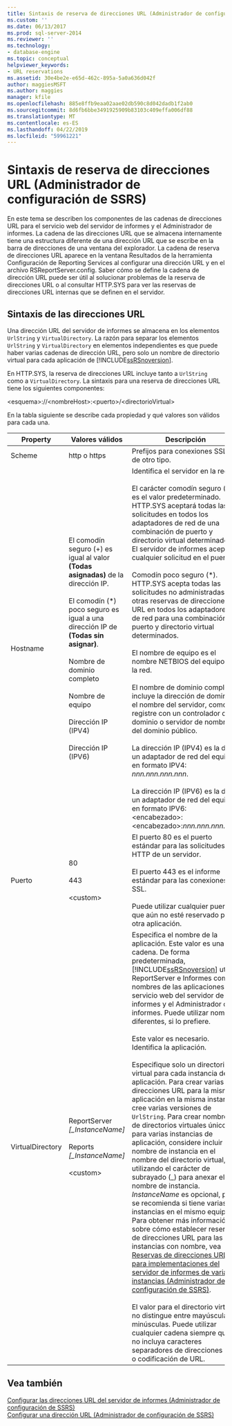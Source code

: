 ```yaml
---
title: Sintaxis de reserva de direcciones URL (Administrador de configuración de SSRS) | Microsoft Docs
ms.custom: ''
ms.date: 06/13/2017
ms.prod: sql-server-2014
ms.reviewer: ''
ms.technology:
- database-engine
ms.topic: conceptual
helpviewer_keywords:
- URL reservations
ms.assetid: 30e4be2e-e65d-462c-895a-5a0a636d042f
author: maggiesMSFT
ms.author: maggies
manager: kfile
ms.openlocfilehash: 885e8ffb9eaa02aae02db590c8d042dadb1f2ab0
ms.sourcegitcommit: 8d6fb6bbe3491925909b83103c409effa006df88
ms.translationtype: MT
ms.contentlocale: es-ES
ms.lasthandoff: 04/22/2019
ms.locfileid: "59961221"
---
```

# <a name="url-reservation-syntax--ssrs-configuration-manager"></a>Sintaxis de reserva de direcciones URL (Administrador de configuración de SSRS)
  En este tema se describen los componentes de las cadenas de direcciones URL para el servicio web del servidor de informes y el Administrador de informes. La cadena de las direcciones URL que se almacena internamente tiene una estructura diferente de una dirección URL que se escribe en la barra de direcciones de una ventana del explorador. La cadena de reserva de direcciones URL aparece en la ventana Resultados de la herramienta Configuración de Reporting Services al configurar una dirección URL y en el archivo RSReportServer.config. Saber cómo se define la cadena de dirección URL puede ser útil al solucionar problemas de la reserva de direcciones URL o al consultar HTTP.SYS para ver las reservas de direcciones URL internas que se definen en el servidor.  
  
## <a name="url-syntax"></a>Sintaxis de las direcciones URL  
 Una dirección URL del servidor de informes se almacena en los elementos `UrlString` y `VirtualDirectory`. La razón para separar los elementos `UrlString` y `VirtualDirectory` en elementos independientes es que puede haber varias cadenas de dirección URL, pero solo un nombre de directorio virtual para cada aplicación de [!INCLUDE[ssRSnoversion](../../includes/ssrsnoversion-md.md)].  
  
 En HTTP.SYS, la reserva de direcciones URL incluye tanto a `UrlString` como a  `VirtualDirectory`. La sintaxis para una reserva de direcciones URL tiene los siguientes componentes:  
  
 \<esquema>://\<nombreHost>:\<puerto>/\<directorioVirtual>  
  
 En la tabla siguiente se describe cada propiedad y qué valores son válidos para cada una.  
  
|Property|Valores válidos|Descripción|  
|--------------|------------------|-----------------|  
|Scheme|http o https|Prefijos para conexiones SSL y de otro tipo.|  
|Hostname|El comodín seguro (+) es igual al valor **(Todas asignadas)** de la dirección IP.<br /><br /> El comodín (\*) poco seguro es igual a una dirección IP de **(Todas sin asignar)**.<br /><br /> Nombre de dominio completo<br /><br /> Nombre de equipo<br /><br /> Dirección IP (IPV4)<br /><br /> Dirección IP (IPV6)|Identifica el servidor en la red.<br /><br /> El carácter comodín seguro (+) es el valor predeterminado. HTTP.SYS aceptará todas las solicitudes en todos los adaptadores de red de una combinación de puerto y directorio virtual determinados. El servidor de informes aceptará cualquier solicitud en el puerto.<br /><br /> Comodín poco seguro (\*). HTTP.SYS acepta todas las solicitudes no administradas por otras reservas de direcciones URL en todos los adaptadores de red para una combinación de puerto y directorio virtual determinados.<br /><br /> El nombre de equipo es el nombre NETBIOS del equipo en la red.<br /><br /> El nombre de dominio completo incluye la dirección de dominio y el nombre del servidor, como se registre con un controlador de dominio o servidor de nombres del dominio público.<br /><br /> La dirección IP (IPV4) es la de un adaptador de red del equipo en formato IPV4: *nnn.nnn.nnn.nnn*.<br /><br /> La dirección IP (IPV6) es la de un adaptador de red del equipo en formato IPV6: \<encabezado>:\<encabezado>:*nnn.nnn.nnn.nnn*.|  
|Puerto|80<br /><br /> 443<br /><br /> \<custom>|El puerto 80 es el puerto estándar para las solicitudes HTTP de un servidor.<br /><br /> El puerto 443 es el informe estándar para las conexiones SSL.<br /><br /> Puede utilizar cualquier puerto que aún no esté reservado por otra aplicación.|  
|VirtualDirectory|ReportServer *[_InstanceName]*<br /><br /> Reports *[_InstanceName]*<br /><br /> \<custom>|Especifica el nombre de la aplicación. Este valor es una cadena. De forma predeterminada, [!INCLUDE[ssRSnoversion](../../includes/ssrsnoversion-md.md)] utiliza ReportServer e Informes como nombres de las aplicaciones del servicio web del servidor de informes y el Administrador de informes. Puede utilizar nombres diferentes, si lo prefiere.<br /><br /> Este valor es necesario. Identifica la aplicación.<br /><br /> Especifique solo un directorio virtual para cada instancia de la aplicación. Para crear varias direcciones URL para la misma aplicación en la misma instancia, cree varias versiones de `UrlString`. Para crear nombres de directorios virtuales únicos para varias instancias de aplicación, considere incluir el nombre de instancia en el nombre del directorio virtual, utilizando el carácter de subrayado (_) para anexar el nombre de instancia. *InstanceName* es opcional, pero se recomienda si tiene varias instancias en el mismo equipo. Para obtener más información sobre cómo establecer reservas de direcciones URL para las instancias con nombre, vea [Reservas de direcciones URL para implementaciones del servidor de informes de varias instancias &#40;Administrador de configuración de SSRS&#41;](url-reservations-for-multi-instance-report-server-deployments.md).<br /><br /> El valor para el directorio virtual no distingue entre mayúsculas y minúsculas. Puede utilizar cualquier cadena siempre que no incluya caracteres separadores de direcciones URL o codificación de URL.|  
  
## <a name="see-also"></a>Vea también  
 [Configurar las direcciones URL del servidor de informes &#40;Administrador de configuración de SSRS&#41;](configure-report-server-urls-ssrs-configuration-manager.md)   
 [Configurar una dirección URL &#40;Administrador de configuración de SSRS&#41;](configure-a-url-ssrs-configuration-manager.md)  
  
  
